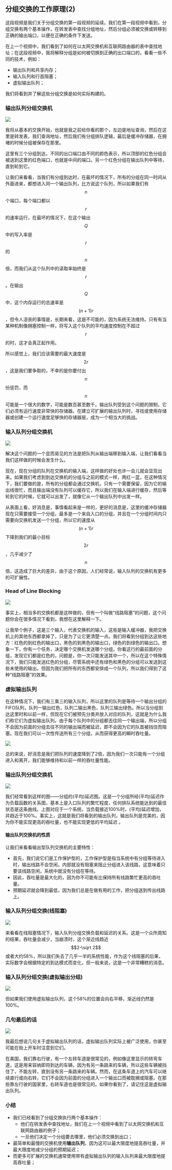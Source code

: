 ## 分组交换的工作原理(2)

这段视频是我们关于分组交换的第一段视频的延续。我们在第一段视频中看到，分组交换有两个基本操作，在转发表中查找分组地址，然后分组必须被交换或转移到正确的输出端口，以便在正确的条件下发送。

在上一个视频中，我们看到了如何在以太网交换机和互联网路由器的表中查找地址；在这段视频中，我将解释分组是如何被切换到正确的出口端口的，看看一些不同的技术，例如：

- 输出队列和共享内存；
- 输入队列和行首阻塞；
- 虚拟输出队列；

我们将看到并了解这些分组交换是如何实际构建的。



### 输出队列分组交换机

![](../.gitbook/Unit3-Packet-Switching/3.10/1.jpg)

我将从基本的交换开始，也就是我之前给你看的那个，左边是地址查询，然后在这里是转发表，我们查询地址，然后我们有分组排队逻辑，最后是缓冲存储器，在拥堵的时候分组被保存在那里。

这里有三个分组到达，不同的出口端口由不同的颜色表示，所以顶部的红色分组会被送到这里的红色端口，也就是中间的端口。另一个红色分组在输出队列中等待，直到轮到它。

让我们来看看，当我们有分组到达时，在最坏的情况下，所有的分组在同一时间从外面进来，都想进入同一个输出队列，比方说这个队列，所以如果我们有$$n$$个端口，每个端口都以$$r$$的速率运行，在最坏的情况下，在这个输出$$Q$$中的写入率是$$r$$的$$n$$倍，而我们从这个队列中的读取率始终是$$r$$。在输出$$Q$$中，这个内存运行的总速率是$$(n+1)r$$，但令人沮丧的事情是，长期来看，这是不可能的，因为系统无法维持。只有有当某种机制像拥塞控制一样，将写入这个队列的平均速度控制在不超过$$r$$的时，这才会真正起作用。

所以感觉上，我们应该需要的最大速度是$$2r$$，这是我们要争取的，不幸的是你要付出$$n$$份惩罚，而$$n$$可能是一个很大的数字，可能是数百甚至数千。输出队列受到这个问题的限制，它们必须有运行速度非常快的存储器。在建立可扩展的输出队列时，寻找或使用存储器或创建一个运行速度足够快的存储器层，成为一个相当大的挑战。



### 输入队列分组交换机

![](../.gitbook/Unit3-Packet-Switching/3.10/2.jpg)

解决这个问题的一个显而易见的方法是把队列从输出端移到输入端，让我们看看当我们这样做的时候会发生什么。

现在，现在分组的队列在交换机的输入端，这样做的好处也许一会儿就会显现出来。如果我们考虑到到达交换机的分组与之前的模式一样，两红一蓝，在这种情况下，我们要做的是，所有的分组都会通过交换机，只有一个需要保留，因为它的输出线很忙，而且输出端没有队列可以缓存它，所以我们在输入端进行缓存，然后等轮到它的时候，它就可以出发了，就像它从一个输出队列中出发一样。

从表面上看，好消息是，事情看起来是一样的，更好的消息是，这里的缓冲存储器现在只需要接受一个分组，最多是一个来自入口的分组，并且在一个分组时间内只需要向交换机发送一个分组，所以它的速度从$$(n+1)r$$下降到我们的最小目标$$2r$$，几乎减少了$$n$$倍，这造成了巨大的差异，由于这个原因，人们经常说，输入队列的交换机有更多的可扩展性。



### Head of Line Blocking

![](../.gitbook/Unit3-Packet-Switching/3.10/3.jpg)

事实上，相当多的交换机都是这样做的，但有一个叫做“线路阻塞”的问题，这个问题你会在很多情况下看到，我想在这里解释一下。

让我举个例子，这是三个输入，代表交换机的输入，这些是输入缓冲器，我把交换机上的其他东西都拿掉了，只是为了让它更清楚一点。我们将看到分组到达这些地方：红色的到红色的输出口，黑色的到黑色的输出口，绿色的到绿色的输出口。想象一下，你有一个任务，决定哪个交换机发送哪个分组，你看这行的最前面的分组，发现它们都是红色的，问题是，你一次只能发送其中一个，所以在这个特殊情况下，我们只能发送红色的分组，尽管系统中还有绿色和黑色的分组可以发送到这些未使用的输出。但因为我们把所有的东西都安排成一个队列，所以我们得到了这种“线路阻塞”的效果。



### 虚拟输出队列

在这种情况下，我们有三乘三的输入队列，所以这里的队列是等待一个输出分组的FIFO队列，队列一输出红色，队列二输出黑色，队列三输出绿色。所以当分组到达这里时和以前一样，但现在它们被预先分类并放入对应的队列，这就是为什么我们称它们为虚拟输出队列。由于每个队列中的分组都去往同一个输出端，所以分组不会因为前面的分组去往不同的输出端而被延迟，即不会因为它的队首被挡住而阻塞。现在我们可以一次性传送所有三个分组，从而获得更高的瞬时吞吐量。

![](../.gitbook/Unit3-Packet-Switching/3.10/4.jpg)

总的来说，好消息是我们把队列的速度降到了2倍，因为我们一次只能有一个分组进入和离开，我们能够维持和以前一样的吞吐量性能。



### 输出队列分组交换机

![](../.gitbook/Unit3-Packet-Switching/3.10/5.jpg)

我们经常看到这样的图——分组的(平均)延迟图。这是一个分组所经(平均)延迟作为负载函数的关系图，基本上是入口队列的繁忙程度，任何排队系统能达到的最佳状态是这条曲线。上图对应于一个系统，当负载接近100%时，(平均)延迟增加，并趋近于100%。事实上，这就是我们将看到的输出队列，输出队列是完美的，因为你不能实现更高的吞吐量，也不能实现更低的平均延迟 。



#### 输出队列交换机的性质

让我们来看看输出型队列交换机的主要特性：

- 首先，我们说它们是工作保护型的，工作保护型是指当系统中有分组等待进入时，输出线路不会空闲，内部就没有阻塞来阻止分组进入该线路，这意味着只要该线路空闲，系统中就没有分组在等待。
- 因此，吞吐量是最大化的，因为你不可能有比保持所有线路繁忙更高的吞吐量。
- 预期延迟就会降到最低，因为我们总是在做有用的工作，把分组送到传出线路上。 



### 输入队列分组交换(线阻塞)

![](../.gitbook/Unit3-Packet-Switching/3.10/6.jpg)

来看看在线阻塞情况下，输入队列分组交换负载和延迟的关系。这是一个众所周知的结果，吞吐量会减少，当崩溃时，这个渐近线趋近$$2-\sqrt 2$$或者大约58%，所以我们失去了几乎一半的系统性能，作为这个线阻塞的后果，实际数字会根据特定的到达模式而变化，但一般来说，这是一个非常糟糕的消息。



### 输入队列分组交换(虚拟输出分组)

![](../.gitbook/Unit3-Packet-Switching/3.10/7.jpg)

但如果我们使用虚拟输出队列，这个58%的位置会向右平移，渐近线仍然是100%。



### 几句最后的话

![](../.gitbook/Unit3-Packet-Switching/3.10/8.jpg)

我最后想说几句关于虚拟输出队列的话，虚拟输出队列实际上被广泛使用，你甚至可能在街上开车时注意到它们。

在美国，我们靠右行驶，有一个左转车道是很常见的，例如像这里显示的转弯车道，这是用来容纳即将到达的车辆，因为有另一条路来的车辆，所以这些车辆被挡住了，不能左转，直到没有另一条路来的车辆。然而，在这条车道上的汽车可以继续直行或向右转，它们不会因为前面的分组进入一个输出口而被耽搁或阻塞。在那些靠左行驶的国家里，右转车道也是很常见的。如果你看到了，请记住这是虚拟输出队列。



### 小结

- 我们已经看到了分组交换执行两个基本操作：
  - 他们在转发表中查找地址，我们在上一个视频中看到了以太网交换机和互联网路由器的例子；
  - 一旦他们决定一个分组要去哪里，他们必须交换到出口；
- 最简单和最慢的交换机使用**输出队列**，因为这可以最大限度地提高吞吐量，并最大限度地减少分组的预期延迟；
- 而更多可扩展的交换机通常使用带有虚拟输出队列的输入队列来最大限度地提高吞吐量；

